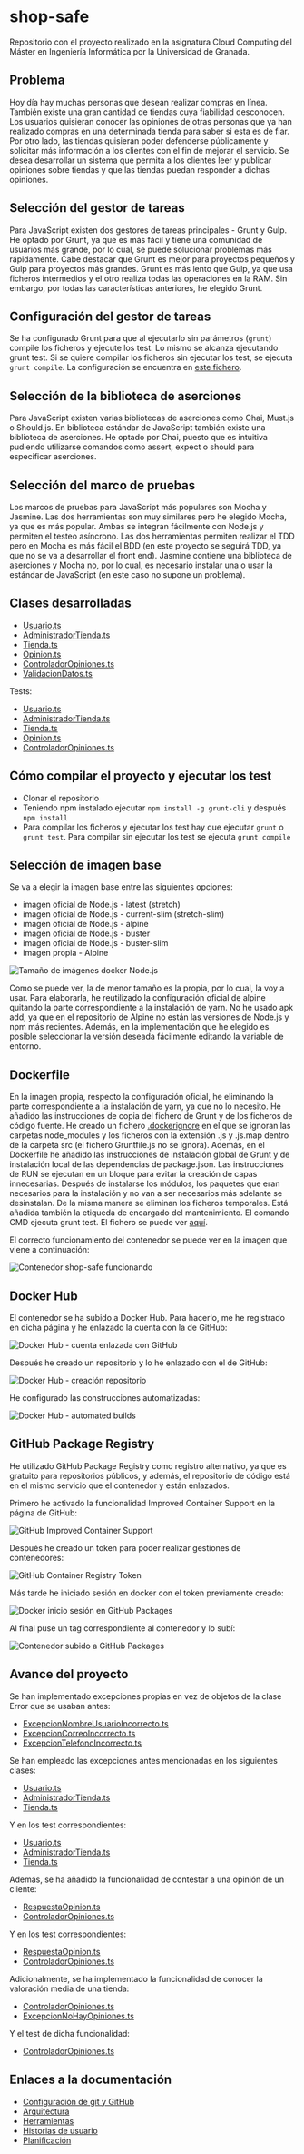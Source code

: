 # shop-safe
Repositorio con el proyecto realizado en la asignatura Cloud Computing del Máster en Ingeniería Informática por la Universidad de Granada.

## Problema
Hoy día hay muchas personas que desean realizar compras en línea. También existe una gran cantidad de tiendas cuya fiabilidad desconocen. Los usuarios quisieran conocer las opiniones de otras personas que ya han realizado compras en una determinada tienda para saber si esta es de fiar. Por otro lado, las tiendas quisieran poder defenderse públicamente y solicitar más información a los clientes con el fin de mejorar el servicio. Se desea desarrollar un sistema que permita a los clientes leer y publicar opiniones sobre tiendas y que las tiendas puedan responder a dichas opiniones.

## Selección del gestor de tareas

Para JavaScript existen dos gestores de tareas principales - Grunt y Gulp. He optado por Grunt, ya que es más fácil y tiene una comunidad de usuarios más grande, por lo cual, se puede solucionar problemas más rápidamente. Cabe destacar que Grunt es mejor para proyectos pequeños y Gulp para proyectos más grandes. Grunt es más lento que Gulp, ya que usa ficheros intermedios y el otro realiza todas las operaciones en la RAM. Sin embargo, por todas las características anteriores, he elegido Grunt.

## Configuración del gestor de tareas

Se ha configurado Grunt para que al ejecutarlo sin parámetros (`grunt`) compile los ficheros y ejecute los test. Lo mismo se alcanza ejecutando grunt test. Si se quiere compilar los ficheros sin ejecutar los test, se ejecuta `grunt compile`. La configuración se encuentra en [este fichero](Gruntfile.js).

## Selección de la biblioteca de aserciones

Para JavaScript existen varias bibliotecas de aserciones como Chai, Must.js o Should.js. En biblioteca estándar de JavaScript también existe una biblioteca de aserciones. He optado por Chai, puesto que es intuitiva pudiendo utilizarse comandos como assert, expect o should para especificar aserciones.

## Selección del marco de pruebas

Los marcos de pruebas para JavaScript más populares son Mocha y Jasmine. Las dos herramientas son muy similares pero he elegido Mocha, ya que es más popular. Ambas se integran fácilmente con Node.js y permiten el testeo asíncrono. Las dos herramientas permiten realizar el TDD pero en Mocha es más fácil el BDD (en este proyecto se seguirá TDD, ya que no se va a desarrollar el front end). Jasmine contiene una biblioteca de aserciones y Mocha no, por lo cual, es necesario instalar una o usar la estándar de JavaScript (en este caso no supone un problema).

## Clases desarrolladas

* [Usuario.ts](/src/Usuario.ts)
* [AdministradorTienda.ts](/src/AdministradorTienda.ts)
* [Tienda.ts](/src/Tienda.ts)
* [Opinion.ts](/src/Opinion.ts)
* [ControladorOpiniones.ts](/src/ControladorOpiniones.ts)
* [ValidacionDatos.ts](/src/ValidacionDatos.ts)

Tests:
* [Usuario.ts](/src/test/Usuario.ts)
* [AdministradorTienda.ts](/src/test/AdministradorTienda.ts)
* [Tienda.ts](/src/test/Tienda.ts)
* [Opinion.ts](/src/test/Opinion.ts)
* [ControladorOpiniones.ts](/src/test/ControladorOpiniones.ts)

## Cómo compilar el proyecto y ejecutar los test

* Clonar el repositorio
* Teniendo npm instalado ejecutar `npm install -g grunt-cli` y después `npm install`
* Para compilar los ficheros y ejecutar los test hay que ejecutar `grunt` o `grunt test`. Para compilar sin ejecutar los test se ejecuta `grunt compile`

## Selección de imagen base

Se va a elegir la imagen base entre las siguientes opciones:
* imagen oficial de Node.js - latest (stretch)
* imagen oficial de Node.js - current-slim (stretch-slim)
* imagen oficial de Node.js - alpine
* imagen oficial de Node.js - buster
* imagen oficial de Node.js - buster-slim
* imagen propia - Alpine

![Tamaño de imágenes docker Node.js](docs/imgs/docker-tamanio-imagenes.png)

Como se puede ver, la de menor tamaño es la propia, por lo cual, la voy a usar. Para elaborarla, he reutilizado la configuración oficial de alpine quitando la parte correspondiente a la instalación de yarn. No he usado apk add, ya que en el repositorio de Alpine no están las versiones de Node.js y npm más recientes. Además, en la implementación que he elegido es posible seleccionar la versión deseada fácilmente editando la variable de entorno.

## Dockerfile

En la imagen propia, respecto la configuración oficial, he eliminando la parte correspondiente a la instalación de yarn, ya que no lo necesito. He añadido las instrucciones de copia del fichero de Grunt y de los ficheros de código fuente. He creado un fichero [.dockerignore](.dockerignore) en el que se ignoran las carpetas node_modules y los ficheros con la extensión .js y .js.map dentro de la carpeta src (el fichero Gruntfile.js no se ignora). Además, en el Dockerfile he añadido las instrucciones de instalación global de Grunt y de instalación local de las dependencias de package.json. Las instrucciones de RUN se ejecutan en un bloque para evitar la creación de capas innecesarias. Después de instalarse los módulos, los paquetes que eran necesarios para la instalación y no van a ser necesarios más adelante se desinstalan. De la misma manera se eliminan los ficheros temporales. Está añadida también la etiqueda de encargado del mantenimiento. El comando CMD ejecuta grunt test. El fichero se puede ver [aquí](Dockerfile).

El correcto funcionamiento del contenedor se puede ver en la imagen que viene a continuación:

![Contenedor shop-safe funcionando](docs/imgs/docker-shop-safe-funcionando.png)

## Docker Hub

El contenedor se ha subido a Docker Hub. Para hacerlo, me he registrado en dicha página y he enlazado la cuenta con la de GitHub:

![Docker Hub - cuenta enlazada con GitHub](docs/imgs/contenedores/docker-hub-enlazado-github.png)

Después he creado un repositorio y lo he enlazado con el de GitHub:

![Docker Hub - creación repositorio](docs/imgs/contenedores/docker-hub-creacion-repositorio.png)

He configurado las construcciones automatizadas:

![Docker Hub - automated builds](docs/imgs/contenedores/docker-hub-automated-builds.png)

## GitHub Package Registry

He utilizado GitHub Package Registry como registro alternativo, ya que es gratuito para repositorios públicos, y además, el repositorio de código está en el mismo servicio que el contenedor y están enlazados.

Primero he activado la funcionalidad Improved Container Support en la página de GitHub:

![GitHub Improved Container Support](docs/imgs/contenedores/github-improved-container-support.png)

Después he creado un token para poder realizar gestiones de contenedores:

![GitHub Container Registry Token](docs/imgs/contenedores/github-token-github-packages.png)

Más tarde he iniciado sesión en docker con el token previamente creado:

![Docker inicio sesión en GitHub Packages](docs/imgs/contenedores/docker-login-github-packages.png)

Al final puse un tag correspondiente al contenedor y lo subí:

![Contenedor subido a GitHub Packages](docs/imgs/contenedores/docker-github-packages-push.png)

## Avance del proyecto

Se han implementado excepciones propias en vez de objetos de la clase Error que se usaban antes:
* [ExcepcionNombreUsuarioIncorrecto.ts](/src/ExcepcionNombreUsuarioIncorrecto.ts)
* [ExcepcionCorreoIncorrecto.ts](/src/ExcepcionCorreoIncorrecto.ts)
* [ExcepcionTelefonoIncorrecto.ts](/src/ExcepcionTelefonoIncorrecto.ts)

Se han empleado las excepciones antes mencionadas en los siguientes clases:
* [Usuario.ts](/src/Usuario.ts)
* [AdministradorTienda.ts](/src/AdministradorTienda.ts)
* [Tienda.ts](/src/Tienda.ts)

Y en los test correspondientes:
* [Usuario.ts](/src/test/Usuario.ts)
* [AdministradorTienda.ts](/src/test/AdministradorTienda.ts)
* [Tienda.ts](/src/test/Tienda.ts)

Además, se ha añadido la funcionalidad de contestar a una opinión de un cliente:
* [RespuestaOpinion.ts](/src/RespuestaOpinion.ts)
* [ControladorOpiniones.ts](/src/ControladorOpiniones.ts)

Y en los test correspondientes:
* [RespuestaOpinion.ts](/src/test/RespuestaOpinion.ts)
* [ControladorOpiniones.ts](/src/test/ControladorOpiniones.ts)

Adicionalmente, se ha implementado la funcionalidad de conocer la valoración media de una tienda:
* [ControladorOpiniones.ts](/src/ControladorOpiniones.ts)
* [ExcepcionNoHayOpiniones.ts](/src/ExcepcionNoHayOpiniones.ts)

Y el test de dicha funcionalidad:
* [ControladorOpiniones.ts](/src/test/ControladorOpiniones.ts)


## Enlaces a la documentación
* [Configuración de git y GitHub](https://github.com/januszewskimar/CC-proyecto/blob/main/docs/config-git-github.md)
* [Arquitectura](https://github.com/januszewskimar/CC-proyecto/blob/main/docs/arquitectura.md)
* [Herramientas](https://github.com/januszewskimar/CC-proyecto/blob/main/docs/herramientas.md)
* [Historias de usuario](https://github.com/januszewskimar/CC-proyecto/blob/main/docs/historias-usuario.md)
* [Planificación](https://github.com/januszewskimar/CC-proyecto/blob/main/docs/planificacion.md)
